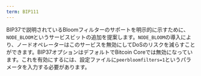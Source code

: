 ```yaml
---
term: BIP111
---
```


BIP37で説明されているBloomフィルターのサポートを明示的に示すために、`NODE_BLOOM`というサービスビットの追加を提案します。`NODE_BLOOM`の導入により、ノードオペレーターはこのサービスを無効にしてDoSのリスクを減らすことができます。BIP37オプションはデフォルトでBitcoin Coreでは無効になっています。これを有効にするには、設定ファイルに`peerbloomfilters=1`というパラメータを入力する必要があります。